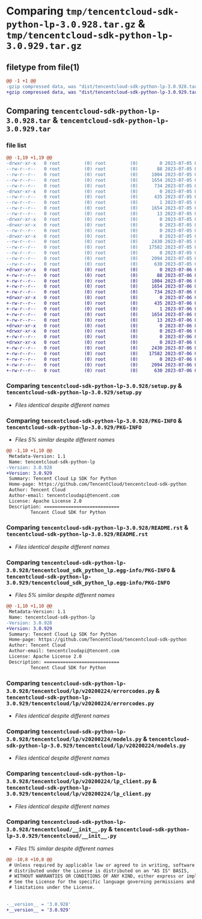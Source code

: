 # Comparing `tmp/tencentcloud-sdk-python-lp-3.0.928.tar.gz` & `tmp/tencentcloud-sdk-python-lp-3.0.929.tar.gz`

## filetype from file(1)

```diff
@@ -1 +1 @@
-gzip compressed data, was "dist/tencentcloud-sdk-python-lp-3.0.928.tar", last modified: Wed Jul  5 00:29:10 2023, max compression
+gzip compressed data, was "dist/tencentcloud-sdk-python-lp-3.0.929.tar", last modified: Thu Jul  6 00:29:41 2023, max compression
```

## Comparing `tencentcloud-sdk-python-lp-3.0.928.tar` & `tencentcloud-sdk-python-lp-3.0.929.tar`

### file list

```diff
@@ -1,19 +1,19 @@
-drwxr-xr-x   0 root         (0) root         (0)        0 2023-07-05 00:29:10.000000 tencentcloud-sdk-python-lp-3.0.928/
--rw-r--r--   0 root         (0) root         (0)       88 2023-07-05 00:29:10.000000 tencentcloud-sdk-python-lp-3.0.928/setup.cfg
--rw-r--r--   0 root         (0) root         (0)     1004 2023-07-05 00:29:10.000000 tencentcloud-sdk-python-lp-3.0.928/setup.py
--rw-r--r--   0 root         (0) root         (0)     1654 2023-07-05 00:29:10.000000 tencentcloud-sdk-python-lp-3.0.928/PKG-INFO
--rw-r--r--   0 root         (0) root         (0)      734 2023-07-05 00:29:10.000000 tencentcloud-sdk-python-lp-3.0.928/README.rst
-drwxr-xr-x   0 root         (0) root         (0)        0 2023-07-05 00:29:10.000000 tencentcloud-sdk-python-lp-3.0.928/tencentcloud_sdk_python_lp.egg-info/
--rw-r--r--   0 root         (0) root         (0)      435 2023-07-05 00:29:10.000000 tencentcloud-sdk-python-lp-3.0.928/tencentcloud_sdk_python_lp.egg-info/SOURCES.txt
--rw-r--r--   0 root         (0) root         (0)        1 2023-07-05 00:29:10.000000 tencentcloud-sdk-python-lp-3.0.928/tencentcloud_sdk_python_lp.egg-info/dependency_links.txt
--rw-r--r--   0 root         (0) root         (0)     1654 2023-07-05 00:29:10.000000 tencentcloud-sdk-python-lp-3.0.928/tencentcloud_sdk_python_lp.egg-info/PKG-INFO
--rw-r--r--   0 root         (0) root         (0)       13 2023-07-05 00:29:10.000000 tencentcloud-sdk-python-lp-3.0.928/tencentcloud_sdk_python_lp.egg-info/top_level.txt
-drwxr-xr-x   0 root         (0) root         (0)        0 2023-07-05 00:29:10.000000 tencentcloud-sdk-python-lp-3.0.928/tencentcloud/
-drwxr-xr-x   0 root         (0) root         (0)        0 2023-07-05 00:29:10.000000 tencentcloud-sdk-python-lp-3.0.928/tencentcloud/lp/
--rw-r--r--   0 root         (0) root         (0)        0 2023-07-05 00:29:10.000000 tencentcloud-sdk-python-lp-3.0.928/tencentcloud/lp/__init__.py
-drwxr-xr-x   0 root         (0) root         (0)        0 2023-07-05 00:29:10.000000 tencentcloud-sdk-python-lp-3.0.928/tencentcloud/lp/v20200224/
--rw-r--r--   0 root         (0) root         (0)     2430 2023-07-05 00:29:10.000000 tencentcloud-sdk-python-lp-3.0.928/tencentcloud/lp/v20200224/errorcodes.py
--rw-r--r--   0 root         (0) root         (0)    17582 2023-07-05 00:29:10.000000 tencentcloud-sdk-python-lp-3.0.928/tencentcloud/lp/v20200224/models.py
--rw-r--r--   0 root         (0) root         (0)        0 2023-07-05 00:29:10.000000 tencentcloud-sdk-python-lp-3.0.928/tencentcloud/lp/v20200224/__init__.py
--rw-r--r--   0 root         (0) root         (0)     2094 2023-07-05 00:29:10.000000 tencentcloud-sdk-python-lp-3.0.928/tencentcloud/lp/v20200224/lp_client.py
--rw-r--r--   0 root         (0) root         (0)      630 2023-07-05 00:29:10.000000 tencentcloud-sdk-python-lp-3.0.928/tencentcloud/__init__.py
+drwxr-xr-x   0 root         (0) root         (0)        0 2023-07-06 00:29:41.000000 tencentcloud-sdk-python-lp-3.0.929/
+-rw-r--r--   0 root         (0) root         (0)       88 2023-07-06 00:29:41.000000 tencentcloud-sdk-python-lp-3.0.929/setup.cfg
+-rw-r--r--   0 root         (0) root         (0)     1004 2023-07-06 00:29:41.000000 tencentcloud-sdk-python-lp-3.0.929/setup.py
+-rw-r--r--   0 root         (0) root         (0)     1654 2023-07-06 00:29:41.000000 tencentcloud-sdk-python-lp-3.0.929/PKG-INFO
+-rw-r--r--   0 root         (0) root         (0)      734 2023-07-06 00:29:41.000000 tencentcloud-sdk-python-lp-3.0.929/README.rst
+drwxr-xr-x   0 root         (0) root         (0)        0 2023-07-06 00:29:41.000000 tencentcloud-sdk-python-lp-3.0.929/tencentcloud_sdk_python_lp.egg-info/
+-rw-r--r--   0 root         (0) root         (0)      435 2023-07-06 00:29:41.000000 tencentcloud-sdk-python-lp-3.0.929/tencentcloud_sdk_python_lp.egg-info/SOURCES.txt
+-rw-r--r--   0 root         (0) root         (0)        1 2023-07-06 00:29:41.000000 tencentcloud-sdk-python-lp-3.0.929/tencentcloud_sdk_python_lp.egg-info/dependency_links.txt
+-rw-r--r--   0 root         (0) root         (0)     1654 2023-07-06 00:29:41.000000 tencentcloud-sdk-python-lp-3.0.929/tencentcloud_sdk_python_lp.egg-info/PKG-INFO
+-rw-r--r--   0 root         (0) root         (0)       13 2023-07-06 00:29:41.000000 tencentcloud-sdk-python-lp-3.0.929/tencentcloud_sdk_python_lp.egg-info/top_level.txt
+drwxr-xr-x   0 root         (0) root         (0)        0 2023-07-06 00:29:41.000000 tencentcloud-sdk-python-lp-3.0.929/tencentcloud/
+drwxr-xr-x   0 root         (0) root         (0)        0 2023-07-06 00:29:41.000000 tencentcloud-sdk-python-lp-3.0.929/tencentcloud/lp/
+-rw-r--r--   0 root         (0) root         (0)        0 2023-07-06 00:29:41.000000 tencentcloud-sdk-python-lp-3.0.929/tencentcloud/lp/__init__.py
+drwxr-xr-x   0 root         (0) root         (0)        0 2023-07-06 00:29:41.000000 tencentcloud-sdk-python-lp-3.0.929/tencentcloud/lp/v20200224/
+-rw-r--r--   0 root         (0) root         (0)     2430 2023-07-06 00:29:41.000000 tencentcloud-sdk-python-lp-3.0.929/tencentcloud/lp/v20200224/errorcodes.py
+-rw-r--r--   0 root         (0) root         (0)    17582 2023-07-06 00:29:41.000000 tencentcloud-sdk-python-lp-3.0.929/tencentcloud/lp/v20200224/models.py
+-rw-r--r--   0 root         (0) root         (0)        0 2023-07-06 00:29:41.000000 tencentcloud-sdk-python-lp-3.0.929/tencentcloud/lp/v20200224/__init__.py
+-rw-r--r--   0 root         (0) root         (0)     2094 2023-07-06 00:29:41.000000 tencentcloud-sdk-python-lp-3.0.929/tencentcloud/lp/v20200224/lp_client.py
+-rw-r--r--   0 root         (0) root         (0)      630 2023-07-06 00:29:41.000000 tencentcloud-sdk-python-lp-3.0.929/tencentcloud/__init__.py
```

### Comparing `tencentcloud-sdk-python-lp-3.0.928/setup.py` & `tencentcloud-sdk-python-lp-3.0.929/setup.py`

 * *Files identical despite different names*

### Comparing `tencentcloud-sdk-python-lp-3.0.928/PKG-INFO` & `tencentcloud-sdk-python-lp-3.0.929/PKG-INFO`

 * *Files 5% similar despite different names*

```diff
@@ -1,10 +1,10 @@
 Metadata-Version: 1.1
 Name: tencentcloud-sdk-python-lp
-Version: 3.0.928
+Version: 3.0.929
 Summary: Tencent Cloud Lp SDK for Python
 Home-page: https://github.com/TencentCloud/tencentcloud-sdk-python
 Author: Tencent Cloud
 Author-email: tencentcloudapi@tencent.com
 License: Apache License 2.0
 Description: ============================
         Tencent Cloud SDK for Python
```

### Comparing `tencentcloud-sdk-python-lp-3.0.928/README.rst` & `tencentcloud-sdk-python-lp-3.0.929/README.rst`

 * *Files identical despite different names*

### Comparing `tencentcloud-sdk-python-lp-3.0.928/tencentcloud_sdk_python_lp.egg-info/PKG-INFO` & `tencentcloud-sdk-python-lp-3.0.929/tencentcloud_sdk_python_lp.egg-info/PKG-INFO`

 * *Files 5% similar despite different names*

```diff
@@ -1,10 +1,10 @@
 Metadata-Version: 1.1
 Name: tencentcloud-sdk-python-lp
-Version: 3.0.928
+Version: 3.0.929
 Summary: Tencent Cloud Lp SDK for Python
 Home-page: https://github.com/TencentCloud/tencentcloud-sdk-python
 Author: Tencent Cloud
 Author-email: tencentcloudapi@tencent.com
 License: Apache License 2.0
 Description: ============================
         Tencent Cloud SDK for Python
```

### Comparing `tencentcloud-sdk-python-lp-3.0.928/tencentcloud/lp/v20200224/errorcodes.py` & `tencentcloud-sdk-python-lp-3.0.929/tencentcloud/lp/v20200224/errorcodes.py`

 * *Files identical despite different names*

### Comparing `tencentcloud-sdk-python-lp-3.0.928/tencentcloud/lp/v20200224/models.py` & `tencentcloud-sdk-python-lp-3.0.929/tencentcloud/lp/v20200224/models.py`

 * *Files identical despite different names*

### Comparing `tencentcloud-sdk-python-lp-3.0.928/tencentcloud/lp/v20200224/lp_client.py` & `tencentcloud-sdk-python-lp-3.0.929/tencentcloud/lp/v20200224/lp_client.py`

 * *Files identical despite different names*

### Comparing `tencentcloud-sdk-python-lp-3.0.928/tencentcloud/__init__.py` & `tencentcloud-sdk-python-lp-3.0.929/tencentcloud/__init__.py`

 * *Files 1% similar despite different names*

```diff
@@ -10,8 +10,8 @@
 # Unless required by applicable law or agreed to in writing, software
 # distributed under the License is distributed on an "AS IS" BASIS,
 # WITHOUT WARRANTIES OR CONDITIONS OF ANY KIND, either express or implied.
 # See the License for the specific language governing permissions and
 # limitations under the License.
 
 
-__version__ = '3.0.928'
+__version__ = '3.0.929'
```

